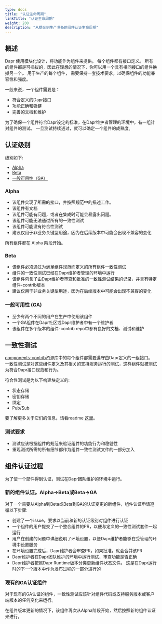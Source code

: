 ```yaml
---
type: docs
title: "认证生命周期"
linkTitle: "认证生命周期"
weight: 200
description: "从提交到生产准备的组件认证生命周期"
---
```


## 概述

Dapr 使用模块化设计，将功能作为组件来提供。 每个组件都有接口定义。  所有的组件都是可插拔的，因此在理想的情况下，你可以用一个具有相同接口的组件换掉另一个。 用于生产的每个组件， 需要保持一套技术要求，以确保组件的功能兼容性和强度。

一般来说，一个组件需要是：
- 符合定义的Dapr接口
- 功能正确和强健
- 完善的文档和维护

为了确保一个组件符合Dapr设定的标准，在Dapr维护者管理的环境中，有一组针对组件的测试。 一旦测试持续通过，就可以确定一个组件的成熟度。

## 认证级别

级别如下:
- [Alpha](#alpha)
- [Beta](#beta)
- [一般可用性（GA）](#general-availability-ga)

### Alpha

- 该组件实现了所需的接口，并按照规范中的描述工作。
- 该组件有文档
- 该组件可能有问题，或者在集成时可能会暴露出问题。
- 该组件可能无法通过所有的一致性测试
- 该组件可能没有符合性测试
- 建议仅用于非业务关键型用途，因为在后续版本中可能会出现不兼容的变化

所有组件都在 Alpha 阶段开始。

### Beta

- 该组件必须通过为满足组件规范而定义的所有组件一致性测试
- 组件的一致性测试已经在Dapr维护者管理的环境中运行
- 该组件包含了由Dapr维护者审查和批准的一致性测试结果的记录，并具有特定组件-contrib版本
- 建议仅用于非业务关键型用途，因为在后续版本中可能会出现不兼容的变化

### 一般可用性 (GA)

- 至少有两个不同的用户在生产中使用该组件
- 一个GA组件在Dapr社区或Dapr维护者中有一个维护者
- 该组件在多个版本的组件-contrib repo中都有良好的文档、测试和维护

## 一致性测试

[components-contrib](https://github.com/dapr/components-contrib)资源库中的每个组件都需要遵守由Dapr定义的一组接口。 一致性测试是对这些组件定义及其相关的支持服务运行的测试，这样组件就被测试为符合Dapr接口规范和行为。

符合性测试是为以下构建块定义的:

- 状态存储
- 密钥存储
- 绑定
- Pub/Sub

要了解更多关于它们的信息，请看readme [这里](https://github.com/dapr/components-contrib/blob/master/tests/conformance/README.md)。

### 测试要求

- 测试应该根据组件的规范来验证组件的功能行为和稳健性
- 重现测试所需的所有细节都作为组件一致性测试文件的一部分加入

## 组件认证过程

为了使一个部件得到认证，测试在Dapr团队维护的环境中运行。

### 新的组件认证。Alpha->Beta或Beta->GA

对于一个需要从Alpha到Beta或Beta到GA的认证变更的新组件，组件认证申请遵循以下步骤:
- 创建了一个issue，要求以当前和新的认证级别对组件进行认证
- 一个组件的用户提交了一个整合组件的PR，以便与定义的一致性测试套件一起运行
- 用户在创建的问题中详细说明了环境设置，以便Dapr维护者能够在受管理的环境中设置服务
- 在环境设置完成后，Dapr维护者会审查PR，如果批准，就会合并该PR
- Dapr维护者在Dapr团队维护的环境中运行测试，审查功能是否正确
- Dapr维护者按照Dapr Runtime版本分类更新组件状态文件。 这是在Dapr运行时的下一个版本中作为发布过程的一部分进行的

### 现有的GA认证组件

对于现有的GA认证的组件，一致性测试应该针对组件代码或支持服务版本或客户端版本的任何变化来运行。

在组件版本更新的情况下，该组件再次从Alpha阶段开始，然后按照新的组件认证来进行。


